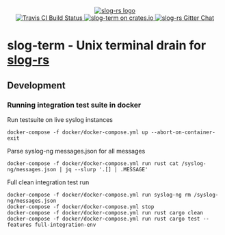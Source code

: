 <p align="center">

  <a href="https://github.com/slog-rs/slog">
  <img src="https://cdn.rawgit.com/slog-rs/misc/master/media/slog.svg" alt="slog-rs logo">
  </a>
  <br>

  <a href="https://travis-ci.org/slog-rs/term">
      <img src="https://img.shields.io/travis/slog-rs/term/master.svg" alt="Travis CI Build Status">
  </a>

  <a href="https://crates.io/crates/slog-term">
      <img src="https://img.shields.io/crates/d/slog-term.svg" alt="slog-term on crates.io">
  </a>

  <a href="https://gitter.im/slog-rs/slog">
      <img src="https://img.shields.io/gitter/room/slog-rs/slog.svg" alt="slog-rs Gitter Chat">
  </a>
</p>

# slog-term  - Unix terminal drain for [slog-rs]

[slog-rs]: //github.com/slog-rs/slog

## Development

### Running integration test suite in docker

Run testsuite on live syslog instances

```
docker-compose -f docker/docker-compose.yml up --abort-on-container-exit
```

Parse syslog-ng messages.json for all messages

```
docker-compose -f docker/docker-compose.yml run rust cat /syslog-ng/messages.json | jq --slurp '.[] | .MESSAGE'
```

Full clean integration test run

```
docker-compose -f docker/docker-compose.yml run syslog-ng rm /syslog-ng/messages.json
docker-compose -f docker/docker-compose.yml stop
docker-compose -f docker/docker-compose.yml run rust cargo clean
docker-compose -f docker/docker-compose.yml run rust cargo test --features full-integration-env
```
